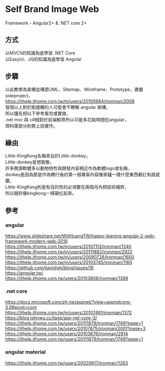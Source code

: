 #  Self Brand Image Web
Framework - Angular2+ & .NET core 2+
## 方式
以MVC5的知識為底學習 .NET Core </br>
以EasyUi、JQ的知識為底學習 Angular </br>

## 步驟
以此教學為架構並構思UML、Sitemap、Wireframe、Prototype，建置sideproject，</br>
https://ithelp.ithome.com.tw/m/users/20105684/ironman/2008 </br>
發現以上對於剛接觸的人可能會不瞭解 angular 架構，</br>
所以優先把以下參考看完或實做，</br>
.net mvc 與 c#相對於前端較熟所以可能多花點時間在angular，</br>
資料庫部分則靠上班實作。</br>

## 緣由
Little-KingKong名稱來自於Little-donkey，</br>
Little-donkey是想致敬，</br>
許多開源軟體多以動物特性與開發內容相近作為軟體logo或名稱，</br>
donkey是因為那是作為轉行後的第一個專案內容像笨驢一樣什麼東西都扛有路就鑽，</br>
Little-KingKong則是有目的性的必須要在兩個月內把技術補齊，</br>
所以期許像kingkong一樣硬扛起來。</br>

## 參考
### angular
https://www.slideshare.net/WillHuangTW/happy-leaning-angular-2-web-framework-modern-web-2016</br>
https://ithelp.ithome.com.tw/m/users/20107113/ironman/1240</br>
https://ithelp.ithome.com.tw/m/users/20111882/ironman/2922</br>
https://ithelp.ithome.com.tw/m/users/20090728/ironman/1600</br>
https://ithelp.ithome.com.tw/m/users/20103745/ironman/1160</br>
https://github.com/jiayisheji/blog/issues/16</br>
https://angular.tw/</br>
https://ithelp.ithome.com.tw/users/20103808/ironman/1389</br>

### .net core
https://docs.microsoft.com/zh-tw/aspnet/?view=aspnetcore-3.0#pivot=core</br>
https://ithelp.ithome.com.tw/m/users/20107461/ironman/1372</br>
https://blog.johnwu.cc/tags/asp-net-core-3/</br>
https://ithelp.ithome.com.tw/users/20111879/ironman/1749?page=1</br>
https://ithelp.ithome.com.tw/users/20107875/ironman/2001?page=3</br>
https://ithelp.ithome.com.tw/users/20103676/ironman/2914</br>
https://ithelp.ithome.com.tw/users/20111879/ironman/1749?page=1</br>

### angular material
https://ithelp.ithome.com.tw/users/20020617/ironman/1263
